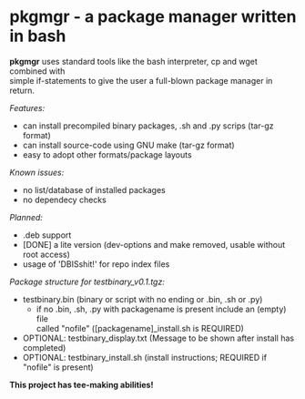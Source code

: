 # pkgmgr - a package manager written in bash

**pkgmgr** uses standard tools like the bash interpreter, cp and wget combined with  
simple if-statements to give the user a full-blown package manager in return.

*Features:*
- can install precompiled binary packages, .sh and .py scrips (tar-gz format)  
- can install source-code using GNU make (tar-gz format)  
- easy to adopt other formats/package layouts

*Known issues:*
- no list/database of installed packages  
- no dependecy checks  

*Planned:*
- .deb support  
- [DONE] a lite version (dev-options and make removed, usable without root access)  
- usage of 'DBISshit!' for repo index files

*Package structure for testbinary_v0.1.tgz:*
- testbinary.bin (binary or script with no ending or .bin, .sh or .py)  
  - if no .bin, .sh, .py with packagename is present include an (empty) file  
    called "nofile" ([packagename]_install.sh is REQUIRED)
- OPTIONAL: testbinary_display.txt (Message to be shown after install has completed)  
- OPTIONAL: testbinary_install.sh (install instructions; REQUIRED if "nofile" is present)

**This project has tee-making abilities!**
